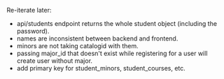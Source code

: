 Re-iterate later:

- api/students endpoint returns the whole student object (including the password).
- names are inconsistent between backend and frontend.
- minors are not taking catalogid with them.
- passing major_id that doesn't exist while registering for a user will create user without major.
- add primary key for student_minors, student_courses, etc.

